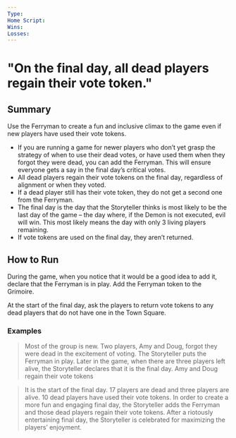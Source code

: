 ```yaml
---
Type: 
Home Script: 
Wins: 
Losses:
---
```

# "On the final day, all dead players regain their vote token."

## Summary
Use the Ferryman to create a fun and inclusive climax to the game even if new players have used their vote tokens.

- If you are running a game for newer players who don’t yet grasp the strategy of when to use their dead votes, or have used them when they forgot they were dead, you can add the Ferryman. This will ensure everyone gets a say in the final day’s critical votes.
- All dead players regain their vote tokens on the final day, regardless of alignment or when they voted.
- If a dead player still has their vote token, they do not get a second one from the Ferryman.
- The final day is the day that the Storyteller thinks is most likely to be the last day of the game – the day where, if the Demon is not executed, evil will win. This most likely means the day with only 3 living players remaining.
- If vote tokens are used on the final day, they aren’t returned.
## How to Run
During the game, when you notice that it would be a good idea to add it, declare that the Ferryman is in play. Add the Ferryman token to the Grimoire.

At the start of the final day, ask the players to return vote tokens to any dead players that do not have one in the Town Square.

### Examples
>Most of the group is new. Two players, Amy and Doug, forgot they were dead in the excitement of voting. The Storyteller puts the Ferryman in play. Later in the game, when there are three players left alive, the Storyteller declares that it is the final day. Amy and Doug regain their vote tokens

>It is the start of the final day. 17 players are dead and three players are alive. 10 dead players have used their vote tokens. In order to create a more fun and engaging final day, the Storyteller adds the Ferryman and those dead players regain their vote tokens. After a riotously entertaining final day, the Storyteller is celebrated for maximizing the players’ enjoyment.
